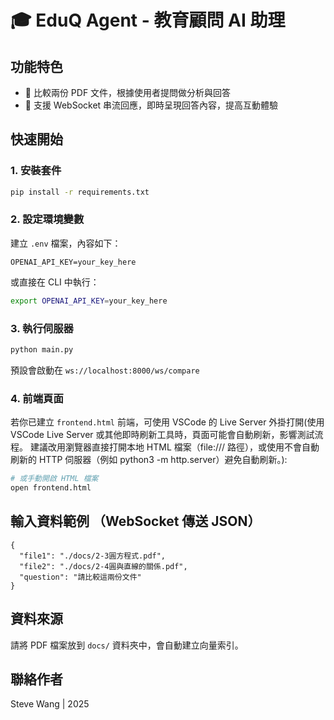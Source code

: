 
# 🎓 EduQ Agent - 教育顧問 AI 助理

## 功能特色
- 📄 比較兩份 PDF 文件，根據使用者提問做分析與回答
- 💬 支援 WebSocket 串流回應，即時呈現回答內容，提高互動體驗

## 快速開始

### 1. 安裝套件
```bash
pip install -r requirements.txt
```

### 2. 設定環境變數
建立 `.env` 檔案，內容如下：

```env
OPENAI_API_KEY=your_key_here
```

或直接在 CLI 中執行：
```bash
export OPENAI_API_KEY=your_key_here
```

### 3. 執行伺服器
```bash
python main.py
```

預設會啟動在 `ws://localhost:8000/ws/compare`

### 4. 前端頁面
若你已建立 `frontend.html` 前端，可使用 VSCode 的 Live Server 外掛打開(使用 VSCode Live Server 或其他即時刷新工具時，頁面可能會自動刷新，影響測試流程。
建議改用瀏覽器直接打開本地 HTML 檔案（file:/// 路徑），或使用不會自動刷新的 HTTP 伺服器（例如 python3 -m http.server）避免自動刷新。):
```bash
# 或手動開啟 HTML 檔案
open frontend.html
```

## 輸入資料範例 （WebSocket 傳送 JSON）
```
{
  "file1": "./docs/2-3圓方程式.pdf", 
  "file2": "./docs/2-4圓與直線的關係.pdf",
  "question": "請比較這兩份文件"
}
```

## 資料來源
請將 PDF 檔案放到 `docs/` 資料夾中，會自動建立向量索引。

## 聯絡作者
Steve Wang | 2025
